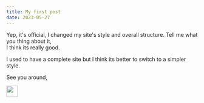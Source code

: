 ```yaml
---
title: My first post
date: 2023-05-27
---
```


Yep, it's official, I changed my site's style and overall structure. Tell me what you thing about it,  
I think its really good.

I used to have a complete site but I think its better to switch to a simpler style.  

See you around,

<img src="/images/Signature.svg" height="30">